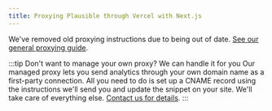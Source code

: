 ```yaml
---
title: Proxying Plausible through Vercel with Next.js
---
```


We've removed old proxying instructions due to being out of date. [See our general proxying guide](/proxy/introduction).

:::tip Don't want to manage your own proxy? We can handle it for you
Our managed proxy lets you send analytics through your own domain name as a first-party connection. All you need to do is set up a CNAME record using the instructions we'll send you and update the snippet on your site. We'll take care of everything else. [Contact us for details](https://plausible.io/contact).
:::
